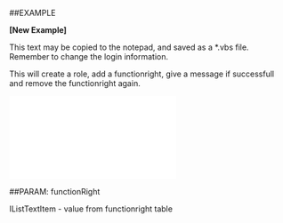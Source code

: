 

##EXAMPLE

**[New Example]**


This text may be copied to the notepad, and saved as a *.vbs file. Remember to change the login information.
 
This will create a role, add a functionright, give a message if successfull and remove the functionright again.


![](../../Examples/vbs/SORole.HasFunctionRight.vbs.txt)







##PARAM: functionRight

IListTextItem - value from functionright table



